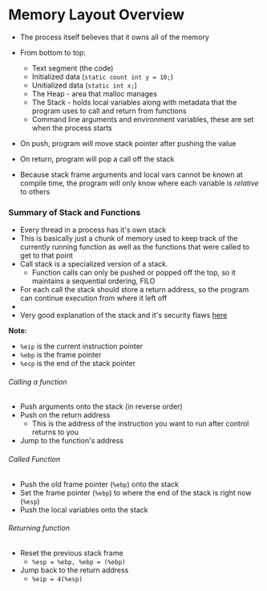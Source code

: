 # Memory Layout Overview
- The process itself believes that it owns all of the memory
- From bottom to top:
  - Text segment (the code)
  - Initialized data (`static count int y = 10;`)
  - Unitialized data (`static int x;`)
  - The Heap - area that malloc manages
  - The Stack - holds local variables along with metadata that the program uses to call and return from functions
  - Command line arguments and environment variables, these are set when the process starts

- On push, program will move stack pointer after pushing the value
- On return, program will pop a call off the stack
- Because stack frame arguments and local vars cannot be known at compile time, the program will only know where each variable is *relative* to others

### Summary of Stack and Functions
- Every thread in a process has it's own stack
- This is basically just a chunk of memory used to keep track of the currently running function as well as the functions that were called to get to that point
- Call stack is a specialized version of a stack.
  - Function calls can only be pushed or popped off the top, so it maintains a sequential ordering, FILO
- For each call the stack should store a return address, so the program can continue execution from where it left off
- 
- Very good explanation of the stack and it's security flaws [here](http://arstechnica.com/security/2015/08/how-security-flaws-work-the-buffer-overflow/)

**Note:** 
- `%eip` is the current instruction pointer 
- `%ebp` is the frame pointer
- `%esp` is the end of the stack pointer

###### Calling a function
- Push arguments onto the stack (in reverse order)
- Push on the return address
  - This is the address of the instruction you want to run after control returns to you
- Jump to the function's address    

###### Called Function
- Push the old frame pointer (`%ebp`) onto the stack
- Set the frame pointer (`%ebp`) to where the end of the stack is right now (`%esp`)
- Push the local variables onto the stack

###### Returning function
- Reset the previous stack frame
  - `%esp = %ebp, %ebp = (%ebp)`
- Jump back to the return address
  - `%eip = 4(%esp)`

